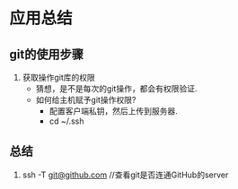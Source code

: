 # 应用总结

## git的使用步骤
1. 获取操作git库的权限
    - 猜想，是不是每次的git操作，都会有权限验证.
    - 如何给主机赋予git操作权限?
        - 配置客户端私钥，然后上传到服务器.
        - cd \~/.ssh 

## 总结
1. ssh -T git@github.com              //查看git是否连通GitHub的server